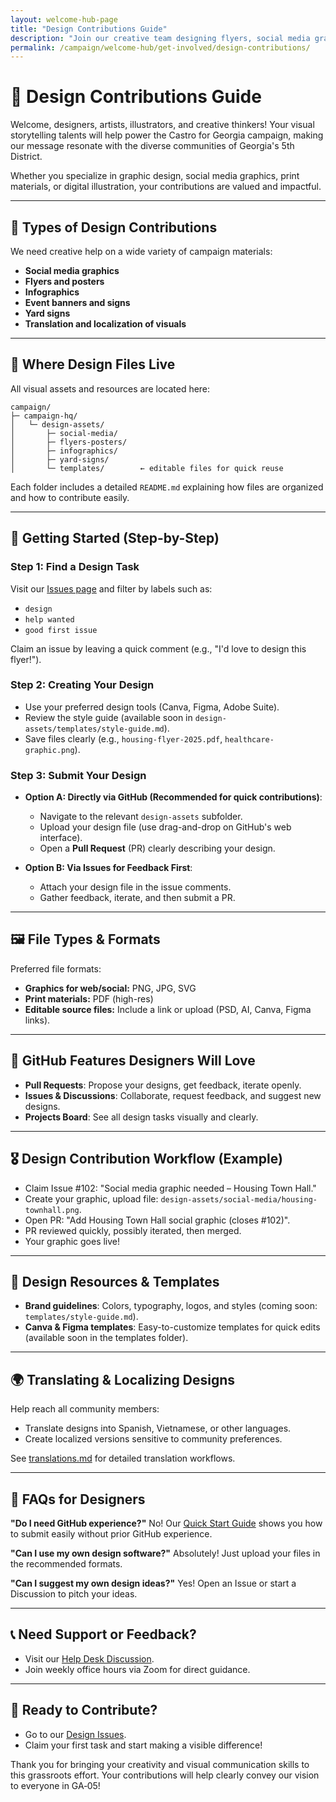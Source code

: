 ```yaml
---
layout: welcome-hub-page
title: "Design Contributions Guide"
description: "Join our creative team designing flyers, social media graphics, infographics, and more. Help make our message resonate with diverse communities through visual storytelling."
permalink: /campaign/welcome-hub/get-involved/design-contributions/
---
```


# 🎨 Design Contributions Guide

Welcome, designers, artists, illustrators, and creative thinkers! Your visual storytelling talents will help power the Castro for Georgia campaign, making our message resonate with the diverse communities of Georgia's 5th District.

Whether you specialize in graphic design, social media graphics, print materials, or digital illustration, your contributions are valued and impactful.

---

## 🌟 Types of Design Contributions

We need creative help on a wide variety of campaign materials:

* **Social media graphics**
* **Flyers and posters**
* **Infographics**
* **Event banners and signs**
* **Yard signs**
* **Translation and localization of visuals**

---

## 📂 Where Design Files Live

All visual assets and resources are located here:

```
campaign/
├─ campaign-hq/
│   └─ design-assets/
│       ├─ social-media/
│       ├─ flyers-posters/
│       ├─ infographics/
│       ├─ yard-signs/
│       └─ templates/        ← editable files for quick reuse
```

Each folder includes a detailed `README.md` explaining how files are organized and how to contribute easily.

---

## 🚀 Getting Started (Step-by-Step)

### Step 1: Find a Design Task

Visit our [Issues page](https://github.com/CastroForGeorgia/campaign/issues) and filter by labels such as:

* `design`
* `help wanted`
* `good first issue`

Claim an issue by leaving a quick comment (e.g., "I'd love to design this flyer!").

### Step 2: Creating Your Design

* Use your preferred design tools (Canva, Figma, Adobe Suite).
* Review the style guide (available soon in `design-assets/templates/style-guide.md`).
* Save files clearly (e.g., `housing-flyer-2025.pdf`, `healthcare-graphic.png`).

### Step 3: Submit Your Design

* **Option A: Directly via GitHub (Recommended for quick contributions)**:

  * Navigate to the relevant `design-assets` subfolder.
  * Upload your design file (use drag-and-drop on GitHub's web interface).
  * Open a **Pull Request** (PR) clearly describing your design.

* **Option B: Via Issues for Feedback First**:

  * Attach your design file in the issue comments.
  * Gather feedback, iterate, and then submit a PR.

---

## 🖼️ File Types & Formats

Preferred file formats:

* **Graphics for web/social:** PNG, JPG, SVG
* **Print materials:** PDF (high-res)
* **Editable source files:** Include a link or upload (PSD, AI, Canva, Figma links).

---

## 🎯 GitHub Features Designers Will Love

* **Pull Requests**: Propose your designs, get feedback, iterate openly.
* **Issues & Discussions**: Collaborate, request feedback, and suggest new designs.
* **Projects Board**: See all design tasks visually and clearly.

---

## 🎖️ Design Contribution Workflow (Example)

* Claim Issue #102: "Social media graphic needed – Housing Town Hall."
* Create your graphic, upload file: `design-assets/social-media/housing-townhall.png`.
* Open PR: "Add Housing Town Hall social graphic (closes #102)".
* PR reviewed quickly, possibly iterated, then merged.
* Your graphic goes live!

---

## 🧰 Design Resources & Templates

* **Brand guidelines**: Colors, typography, logos, and styles (coming soon: `templates/style-guide.md`).
* **Canva & Figma templates**: Easy-to-customize templates for quick edits (available soon in the templates folder).

---

## 🌍 Translating & Localizing Designs

Help reach all community members:

* Translate designs into Spanish, Vietnamese, or other languages.
* Create localized versions sensitive to community preferences.

See [translations.md](translations.md) for detailed translation workflows.

---

## 🙋 FAQs for Designers

**"Do I need GitHub experience?"**
No! Our [Quick Start Guide](../get-involved/quick-start-guide.md) shows you how to submit easily without prior GitHub experience.

**"Can I use my own design software?"**
Absolutely! Just upload your files in the recommended formats.

**"Can I suggest my own design ideas?"**
Yes! Open an Issue or start a Discussion to pitch your ideas.

---

## 📞 Need Support or Feedback?

* Visit our [Help Desk Discussion](https://github.com/CastroForGeorgia/campaign/discussions/categories/help-desk).
* Join weekly office hours via Zoom for direct guidance.

---

## 🚦 Ready to Contribute?

* Go to our [Design Issues](https://github.com/CastroForGeorgia/campaign/issues?q=is%3Aissue+label%3Adesign).
* Claim your first task and start making a visible difference!

Thank you for bringing your creativity and visual communication skills to this grassroots effort. Your contributions will help clearly convey our vision to everyone in GA‑05!
